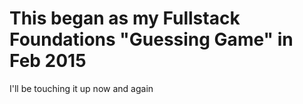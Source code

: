 # This began as my Fullstack Foundations "Guessing Game" in Feb 2015
I'll be touching it up now and again
